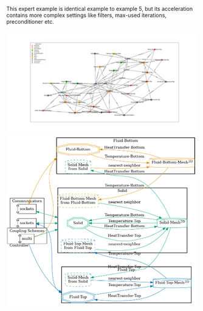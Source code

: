 This expert example is identical example to example 5, but its acceleration contains more complex settings like filters, max-used iterations, preconditioner etc.

![](config_graph.png)
![](image.png)
